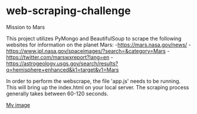 # web-scraping-challenge
Mission to Mars

This project utilizes PyMongo and BeautifulSoup to scrape the following websites for information on the planet Mars:
-https://mars.nasa.gov/news/
-https://www.jpl.nasa.gov/spaceimages/?search=&category=Mars
-https://twitter.com/marswxreport?lang=en
-https://astrogeology.usgs.gov/search/results?q=hemisphere+enhanced&k1=target&v1=Mars

In order to perform the webscrape, the file 'app.js' needs to be running.  This will bring up the index.html on your local server.  The scraping process generally takes between 60-120 seconds.

[My image](screenshot.png)
